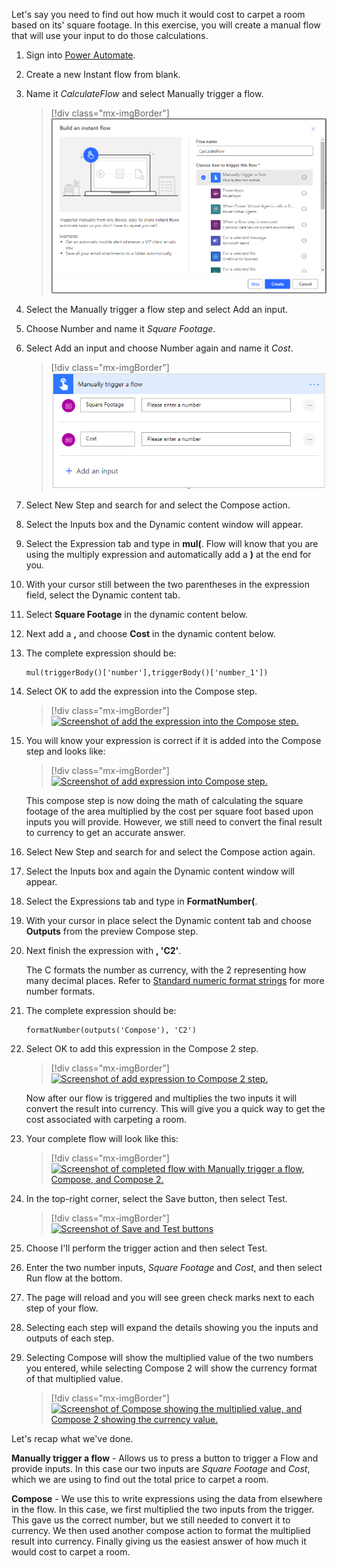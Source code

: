 Let's say you need to find out how much it would cost to carpet a room based on its' square footage. In this exercise, you will create a manual flow that will use your input to do those calculations.

1. Sign into [Power Automate](https://flow.microsoft.com/?azure-portal=true).

1. Create a new Instant flow from blank.

1. Name it *CalculateFlow* and select Manually trigger a flow.

   > [!div class="mx-imgBorder"]
   > [![Screenshot of select manually trigger a flow.](../media/manually-trigger-flow-ss.png)](../media/manually-trigger-flow-ss.png#lightbox)

1. Select the Manually trigger a flow step and select Add an input.

1. Choose Number and name it *Square Footage*.

1. Select Add an input and choose Number again and name it *Cost*.

   > [!div class="mx-imgBorder"]
   > [![Screenshot of choose Number and name it Cost.](../media/cost-ss.png)](../media/cost-ss.png#lightbox)

1. Select New Step and search for and select the Compose action.

1. Select the Inputs box and the Dynamic content window will appear.

1. Select the Expression tab and type in **mul(**. Flow will know that you are using the multiply expression and automatically add a **)** at the end for you.

1. With your cursor still between the two parentheses in the expression field, select the Dynamic content tab.

1. Select **Square Footage** in the dynamic content below.

1. Next add a **,** and choose **Cost** in the dynamic content below.

1. The complete expression should be:

   ```powerappsfl
   mul(triggerBody()['number'],triggerBody()['number_1'])
    ```

1. Select OK to add the expression into the Compose step.

   > [!div class="mx-imgBorder"]
   > [![Screenshot of add the expression into the Compose step.](../media/add-expression-ss.png)](../media/add-expression-ss.png#lightbox)

1. You will know your expression is correct if it is added into the Compose step and looks like:

   > [!div class="mx-imgBorder"]
   > [![Screenshot of add expression into Compose step.](../media/correct-expression-ss.png)](../media/correct-expression-ss.png#lightbox)

   This compose step is now doing the math of calculating the square footage of the area multiplied by the cost per square foot based upon inputs you will provide. However, we still need to convert the final result to currency to get an accurate answer.

1. Select New Step and search for and select the Compose action again.

1. Select the Inputs box and again the Dynamic content window will appear.

1. Select the Expressions tab and type in **FormatNumber(**.

1. With your cursor in place select the Dynamic content tab and choose **Outputs** from the preview Compose step.

1. Next finish the expression with **, 'C2'**.

    The C formats the number as currency, with the 2 representing how many decimal places. Refer to [Standard numeric format strings](https://docs.microsoft.com/dotnet/standard/base-types/standard-numeric-format-strings/?azure-portal=true) for more number formats.

1. The complete expression should be:

   ```powerappsfl
   formatNumber(outputs('Compose'), 'C2')
    ```

1. Select OK to add this expression in the Compose 2 step.

   > [!div class="mx-imgBorder"]
   > [![Screenshot of add expression to Compose 2 step.](../media/add-expression-compose-ss.png)](../media/add-expression-compose-ss.png#lightbox)

   Now after our flow is triggered and multiplies the two inputs it will convert the result into currency. This will give you a quick way to get the cost associated with carpeting a room.

1. Your complete flow will look like this:

   > [!div class="mx-imgBorder"]
   > [![Screenshot of completed flow with Manually trigger a flow, Compose, and Compose 2.](../media/complete-flow-ss.png)](../media/complete-flow-ss.png#lightbox)

1. In the top-right corner, select the Save button, then select Test.

   > [!div class="mx-imgBorder"]
   > [![Screenshot of Save and Test buttons](../media/save-test-ss.png)](../media/save-test-ss.png#lightbox)

1. Choose I'll perform the trigger action and then select Test.

1. Enter the two number inputs, *Square Footage* and *Cost*, and then select Run flow at the bottom.

1. The page will reload and you will see green check marks next to each step of your flow.

1. Selecting each step will expand the details showing you the inputs and outputs of each step.

1. Selecting Compose will show the multiplied value of the two numbers you entered, while selecting Compose 2 will show the currency format of that multiplied value.

   > [!div class="mx-imgBorder"]
   > [![Screenshot of Compose showing the multiplied value, and Compose 2 showing the currency value.](../media/value-ss.png)](../media/value-ss.png#lightbox)

Let's recap what we've done.

**Manually trigger a flow** - Allows us to press a button to trigger a Flow and provide inputs. In this case our two inputs are *Square Footage* and *Cost*, which we are using to find out the total price to carpet a room.

**Compose** - We use this to write expressions using the data from elsewhere in the flow. In this case, we first multiplied the two inputs from the trigger. This gave us the correct number, but we still needed to convert it to currency. We then used another compose action to format the multiplied result into currency. Finally giving us the easiest answer of how much it would cost to carpet a room.

